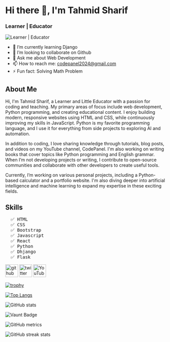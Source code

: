 # Hi there 👋, I'm Tahmid Sharif
### Learner | Educator
![Learner | Educator](https://arturssmirnovs.github.io/github-profile-readme-generator/images/banner.png)

- 🌱 I’m currently learning Django  
- 👯 I’m looking to collaborate on Github 
- 💬 Ask me about Web Development 
- 📫 How to reach me: codepanel2024@gmail.com 
- ⚡ Fun fact: Solving Math Problem 

## About Me
Hi, I'm Tahmid Sharif, a Learner and Little Educator with a passion for coding and teaching. My primary areas of focus include web development, Python programming, and creating educational content. I enjoy building modern, responsive websites using HTML and CSS, while continuously improving my skills in JavaScript. Python is my favorite programming language, and I use it for everything from side projects to exploring AI and automation.

In addition to coding, I love sharing knowledge through tutorials, blog posts, and videos on my YouTube channel, CodePanel. I'm also working on writing books that cover topics like Python programming and English grammar. When I’m not developing projects or writing, I contribute to open-source communities and collaborate with other developers to create useful tools.

Currently, I’m working on various personal projects, including a Python-based calculator and a portfolio website. I'm also diving deeper into artificial intelligence and machine learning to expand my expertise in these exciting fields.

## Skills
<ul>

</ul>

<pre>
  ✅ HTML</li>
  ✅ CSS</li>
  ✅ Bootstrap</li>
  ✅ Javascript</li>
  ✅ React</li>
  ✅ Python</li>
  ✅ Dhjango</li>
  ✅ Flask</li>
</pre>

[<img src='https://cdn.jsdelivr.net/npm/simple-icons@3.0.1/icons/github.svg' alt='github' height='40'>](https://github.com/Md-TahmidSharifWafi)  [<img src='https://cdn.jsdelivr.net/npm/simple-icons@3.0.1/icons/twitter.svg' alt='twitter' height='40'>](https://twitter.com/http://x.com/home)  [<img src='https://cdn.jsdelivr.net/npm/simple-icons@3.0.1/icons/youtube.svg' alt='YouTube' height='40'>](https://www.youtube.com/channel/https://www.youtube.com/@codepanel2024)  

[![trophy](https://github-profile-trophy.vercel.app/?username=Md-TahmidSharifWafi)](https://github.com/ryo-ma/github-profile-trophy)

[![Top Langs](https://github-readme-stats.vercel.app/api/top-langs/?username=Md-TahmidSharifWafi)](https://github.com/anuraghazra/github-readme-stats)

![GitHub stats](https://github-readme-stats.vercel.app/api?username=Md-TahmidSharifWafi&show_icons=true)  

![Vaunt Badge](https://api.vaunt.dev/v1/github/entities/Md-TahmidSharifWafi/contributions?format=svg&private=false)  

![GitHub metrics](https://metrics.lecoq.io/Md-TahmidSharifWafi)  

![GitHub streak stats](https://streak-stats.demolab.com/?user=Md-TahmidSharifWafi)  

